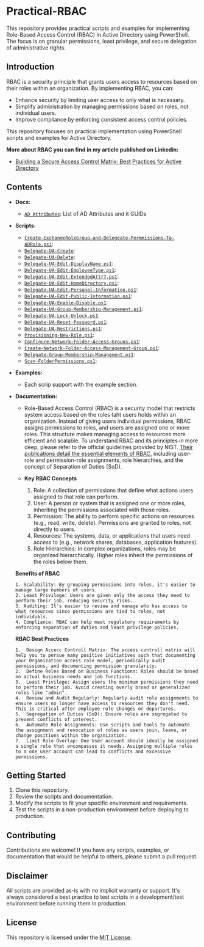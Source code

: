 # Practical-RBAC

This repository provides practical scripts and examples for implementing Role-Based Access Control (RBAC) in Active Directory using PowerShell. The focus is on granular permissions, least privilege, and secure delegation of administrative rights.

## Introduction

RBAC is a security principle that grants users access to resources based on their roles within an organization. By implementing RBAC, you can:

* Enhance security by limiting user access to only what is necessary.
* Simplify administration by managing permissions based on roles, not individual users.
* Improve compliance by enforcing consistent access control policies.

This repository focuses on practical implementation using PowerShell scripts and examples for Active Directory.

**More about RBAC you can find in my article published on Linkedin:**

- [Building a Secure Access Control Matrix: Best Practices for Active Directory](https://www.linkedin.com/pulse/building-secure-access-control-matrix-best-practices-active-zaikin-7gr4e)
>
## Contents

* **Docs:**
    * [`AD Attributes`](https://github.com/maxzaikin/Practical-RBAC/blob/main/AD%20Attributes/AD%20Attributes.md): List of AD Attributes and it GUIDs  
  
* **Scripts:**
    * [`Create-ExchangeRoleGroup-and-Delegeate-Permmissions-To-ADRole.ps1`](https://github.com/maxzaikin/Practical-RBAC/blob/main/Create-ExchangeRoleGroup-and-Delegeate-Permmissions-To-ADRole/Create-ExchangeRoleGroup-and-Delegeate-Permmissions-To-ADRole.ps1):
    * [`Delegate-UA-Create`](https://github.com/maxzaikin/Practical-RBAC/blob/main/Delegate-UA-Create/Delegate-UA-Create.ps1):
    * [`Delegate-UA-Delete`](https://github.com/maxzaikin/Practical-RBAC/blob/main/Delegate-UA-Delete/Delegate-UA-Delete.ps1):
    * [`Delegate-UA-Edit-DisplayName.ps1`](https://github.com/maxzaikin/Practical-RBAC/blob/main/Delegate-UA-Edit-DisplayName/Delegate-UA-Edit-DisplayName.ps1):
    * [`Delegate-UA-Edit-EmployeeType.ps1`](https://github.com/maxzaikin/Practical-RBAC/blob/main/Delegate-UA-Edit-EmployeeType/Delegate-UA-Edit-EmployeeType.ps1):
    * [`Delegate-UA-Edit-ExtendedAttr7.ps1`](https://github.com/maxzaikin/Practical-RBAC/blob/main/Delegate-UA-Edit-ExtendedAttrib/Delegate-UA-Edit-ExtendedAttr7.ps1):
    * [`Delegate-UA-Edit-HomeDirectory.ps1`](https://github.com/maxzaikin/Practical-RBAC/blob/main/Delegate-UA-Edit-HomeDirectory/Delegate-UA-Edit-HomeDirectory.ps1):
    * [`Delegate-UA-Edit-Personal-Information.ps1`](https://github.com/maxzaikin/Practical-RBAC/blob/main/Delegate-UA-Edit-Personal-Information/Delegate-UA-Edit-Personal-Information.ps1):
    * [`Delegate-UA-Edit-Public-Information.ps1`](https://github.com/maxzaikin/Practical-RBAC/blob/main/Delegate-UA-Edit-Public-Information/Delegate-UA-Edit-Public-Information.ps1):
    * [`Delegate-UA-Enable-Disable.ps1`](https://github.com/maxzaikin/Practical-RBAC/blob/main/Delegate-UA-Enable-Disable/Delegate-UA-Enable-Disable.ps1):
    * [`Delegate-UA-Group-Membership-Management.ps1`](https://github.com/maxzaikin/Practical-RBAC/blob/main/Delegate-UA-Group-Membership-Management/Delegate-UA-Group-Membership-Management.ps1):
    * [`Delegate-UA-Lock-Unlock.ps1`](https://github.com/maxzaikin/Practical-RBAC/blob/main/Delegate-UA-Lock-Unlock/Delegate-UA-Lock-Unlock.ps1):
    * [`Delegate-UA-Reset-Password.ps1`](https://github.com/maxzaikin/Practical-RBAC/blob/main/Delegate-UA-Reset-Password/Delegate-UA-Reset-Password.ps1):
    * [`Delegate-UA-Restrictions.ps1`](https://github.com/maxzaikin/Practical-RBAC/blob/main/Delegate-UA-Restrictions/Delegate-UA-Restrictions.ps1):
    * [`Provisioning-New-Role.ps1`](https://github.com/maxzaikin/Practical-RBAC/blob/main/Provisioning-New-Role/Provisioning-New-Role.ps1):
    * [`Configure-Network-Folder-Access-Groups.ps1`](https://github.com/maxzaikin/Practical-RBAC/blob/main/Shared-Folders-Access-Management/Configure-Network-Folder-Access-Groups.ps1):
    * [`Create-Network-Folder-Access-Management-Group.ps1`](https://github.com/maxzaikin/Practical-RBAC/blob/main/Shared-Folders-Access-Management/Create-Network-Folder-Access-Management-Group.ps1):
    * [`Delegate-Group-Membership-Management.ps1`](https://github.com/maxzaikin/Practical-RBAC/blob/main/Shared-Folders-Access-Management/Delegate-Group-Membership-Management.ps1):
    * [`Scan-FolderPermissions.ps1`](https://github.com/maxzaikin/Practical-RBAC/blob/main/Shared-Folders-Access-Management/Scan-FolderPermissions.ps1):
  
* **Examples:**
    * Each scrip support with the example section.
  
* **Documentation:**
    * Role-Based Access Control (RBAC) is a security model that restricts system access based on the roles taht users holds within an organization. Instead of giving users individual permissions, RBAC assigns permissions to roles, and users are assigned one or more roles. This structure makes managing access to resources more efficient and scalable.
    To understand RBAC and its principles in more deep, please refer to the official guidelines provided by NIST. [Their publications detail the essential elements of RBAC](https://csrc.nist.gov/projects/role-based-access-control), including user-role and permission-role assignments, role hierarchies, and the concept of Separation of Duties (SoD).

    * **Key RBAC Concepts**

      1. Role: A collection of permissions that define what actions users assigned to that role can perform.
      2. User: A person or system that is assigned one or more roles, inheriting the permissions associated with those roles.
      3. Permission: The ability to perform specific actions on resources (e.g., read, write, delete). Permissions are granted to roles, not directly to users.
      4. Resources: The systems, data, or applications that users need access to (e.g., network shares, databases, application features).
      5. Role Hierarchies: In complex organizations, roles may be organized hierarchically. Higher roles inherit the permissions of the roles below them.

    **Benefits of RBAC**

      1. Scalability: By grouping permissions into roles, it's easier to manage large numbers of users.
      2. Least Privilege: Users are given only the access they need to perform their job, reducing security risks.
      3. Auditing: It's easier to review and manage who has access to what resources since permissions are tied to roles, not individuals.
      4. Compliance: RBAC can help meet regulatory requirements by enforcing separation of duties and least privilege policies.

    **RBAC Best Practices**

      1.  Design Accecc Controll Matrix: The access controll matrix will help you to persue many positive initiatives such that documenting your Organization access role model, periodically audit permissions, and documenting permission granularity.
      2.  Define Roles Based on Business Functions: Roles should be based on actual business needs and job functions. 
      3.  Least Privilege: Assign users the minimum permissions they need to perform their job. Avoid creating overly broad or generalized roles like "admin".
      4.  Review and Audit Regularly: Regularly audit role assignments to ensure users no longer have access to resources they don't need. This is critical after employee role changes or departures.
      5.  Segregation of Duties (SoD): Ensure roles are segregated to prevent conflicts of interest. 
      6.  Automate Role Assignments: Use scripts and tools to automate the assignment and revocation of roles as users join, leave, or change positions within the organization.
      7.  Limit Role Overlap: One User account should ideally be assigned a single role that encompasses it needs. Assigning multiple roles to a one user account can lead to conflicts and excessive permissions.

## Getting Started

1. Clone this repository.
2. Review the scripts and documentation.
3. Modify the scripts to fit your specific environment and requirements.
4. Test the scripts in a non-production environment before deploying to production.

## Contributing

Contributions are welcome! If you have any scripts, examples, or documentation that would be helpful to others, please submit a pull request.

## Disclaimer

All scripts are provided as-is with no implicit warranty or support. It's always considered a best practice to test scripts in a development/test environment before running them in production.

## License

This repository is licensed under the [MIT License](LICENSE).
